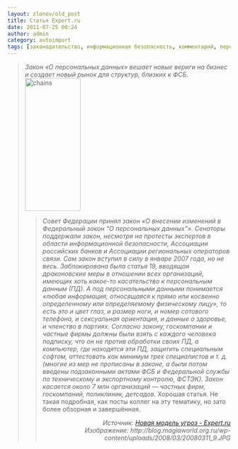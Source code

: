 ```yaml
---
layout: zlonov/old_post
title: Статья Expert.ru
date: 2011-07-25 00:24
author: admin
category: autoimport
tags: [законодательство, информационная безопасность, комментарий, персональные данные]
---
```

<blockquote><em>Закон «О персональных данных» вешает новые вериги на бизнес и создает новый рынок для структур, близких к ФСБ.</em>

<img class="alignleft wp-image-5708 size-full" src="/assets/uploads/chains.png" alt="chains" width="125" height="300" />
<blockquote><em>Совет Федерации принял закон «О внесении изменений в Федеральный закон “О персональных данных”». Сенаторы поддержали закон, несмотря на протесты экспертов в области информационной безопасности, Ассоциации российских банков и Ассоциации региональных операторов связи. Сам закон вступил в силу в январе 2007 года, но не весь. Заблокирована была статья 19, вводящая драконовские меры в отношении всех организаций, имеющих хоть какое-то касательство к персональным данным (ПД). А под персональными данными понимается «любая информация, относящаяся к прямо или косвенно определенному или определяемому физическому лицу», то есть это и цвет глаз, и размер ноги, и номер сотового телефона, и сексуальная ориентация, и данные о здоровье, и членство в партиях. Согласно закону, госкомпании и частные фирмы должны были взять с каждого человека подписку, что он не против обработки своих ПД, а компьютер, где находятся эти ПД, защитить специальным софтом, аттестовать как минимум трех специалистов и т. д. (многие из мер не прописаны в законе, а были потом введены подзаконными актами ФСБ и Федеральной службы по техническому и экспортному контролю, ФСТЭК). Закон касается около 7 млн организаций — частных фирм, госкомпаний, поликлиник, детсадов.</em>
Хорошая статья. Не такая подробная, как посты коллег на эту тематику, но зато более обзорная и завершённая.
<p style="text-align: right;"><em>Источник: <a href="http://expert.ru/expert/2011/28/novaya-model-ugroz/">Новая модель угроз - Expert.ru
</a>Изображение: http://blog.magiaworld.org.ru/wp-content/uploads/2008/03/20080311_9.JPG</em>
